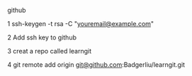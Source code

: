 github

1 ssh-keygen -t rsa -C "youremail@example.com"



2 Add ssh key to github



3 creat a repo called learngit



4 git remote add origin git@github.com:Badgerliu/learngit.git


